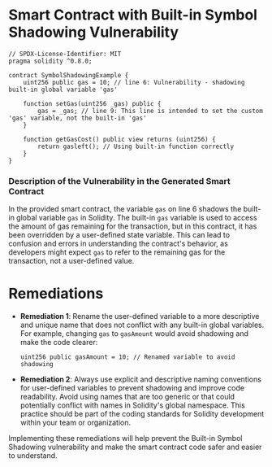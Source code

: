 # Smart Contract with Built-in Symbol Shadowing Vulnerability

```solidity
// SPDX-License-Identifier: MIT
pragma solidity ^0.8.0;

contract SymbolShadowingExample {
    uint256 public gas = 10; // line 6: Vulnerability - shadowing built-in global variable 'gas'

    function setGas(uint256 _gas) public {
        gas = _gas; // line 9: This line is intended to set the custom 'gas' variable, not the built-in 'gas'
    }

    function getGasCost() public view returns (uint256) {
        return gasleft(); // Using built-in function correctly
    }
}
```

### Description of the Vulnerability in the Generated Smart Contract
In the provided smart contract, the variable `gas` on line 6 shadows the built-in global variable `gas` in Solidity. The built-in `gas` variable is used to access the amount of gas remaining for the transaction, but in this contract, it has been overridden by a user-defined state variable. This can lead to confusion and errors in understanding the contract's behavior, as developers might expect `gas` to refer to the remaining gas for the transaction, not a user-defined value.

# Remediations

- **Remediation 1**: Rename the user-defined variable to a more descriptive and unique name that does not conflict with any built-in global variables. For example, changing `gas` to `gasAmount` would avoid shadowing and make the code clearer:

    ```solidity
    uint256 public gasAmount = 10; // Renamed variable to avoid shadowing
    ```

- **Remediation 2**: Always use explicit and descriptive naming conventions for user-defined variables to prevent shadowing and improve code readability. Avoid using names that are too generic or that could potentially conflict with names in Solidity's global namespace. This practice should be part of the coding standards for Solidity development within your team or organization.

Implementing these remediations will help prevent the Built-in Symbol Shadowing vulnerability and make the smart contract code safer and easier to understand.